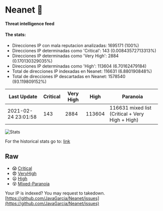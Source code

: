 # Neanet :hocho:
#### Threat intelligence feed
#### The stats:

- Direcciones IP con mala reputacion analizadas: 1695171 (100%)
- Direcciones IP determinadas como 'Critical':  143 (0.00843572713313%)
- Direcciones IP determinadas como 'Very High':  2884 (0.170130329035%)
- Direcciones IP determinadas como 'High':  113604 (6.70162479184)
- Total de direcciones IP indexadas en Neanet:  116631 (6.880190848%)
- Total de direcciones IP descartadas en Neanet:  1578540 (93.119809152%)

| Last Update | Critical | Very High | High | Paranoia |
| --- | --- | --- | --- | --- |
| 2021-02-24 23:01:58 | 143 | 2884 | 113604 | 116631 mixed list (Critical + Very High + High)|

![Stats](https://docs.google.com/spreadsheets/d/e/2PACX-1vSnaNMIXVabIpDJjufMlzH7poXnshF3mgd8Is1g9ytUEzVsP5my4Trn8f-xkoLLQ38xpL3HtmUexLo6/pubchart?oid=501124687&format=image)

For the historical stats go to: [link](/stats.csv)
## Raw
- :scream: [Critical](https://raw.githubusercontent.com/JavaGarcia/Neanet/master/blacklists/neanet_critical.txt)
- :fearful: [VeryHigh](https://raw.githubusercontent.com/JavaGarcia/Neanet/master/blacklists/neanet_veryHigh.txtt)
- :frowning: [High](https://raw.githubusercontent.com/JavaGarcia/Neanet/master/blacklists/neanet_high.txt)
- :dizzy_face: [Mixed-Paranoia](https://raw.githubusercontent.com/JavaGarcia/Neanet/master/blacklists/neanet_all.txt)


Your IP is indexed? You may request to takedown. [https://github.com/JavaGarcia/Neanet/issues](https://github.com/JavaGarcia/Neanet/issues)
























































































































































































































































































































































































































































































































































































































































































































































































































































































































































































































































































































































































































































































































































































































































































































































































































































































































































































































































































































































































































































































































































































































































































































































































































































































































































































































































































































































































































































































































































































































































































































































































































































































































































































































































































































































































































































































































































































































































































































































































































































































































































































































































































































































































































































































































































































































